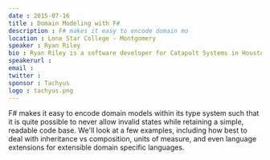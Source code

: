 ```yaml
---
date : 2015-07-16
title : Domain Modeling with F#
description : F# makes it easy to encode domain mo
location : Lone Star College - Montgomery
speaker : Ryan Riley
bio : Ryan Riley is a software developer for Catapult Systems in Houston, TX, a F# MVP, and has worked with the Web API project for over a year. 
speakerurl : 
email : 
twitter : 
sponsor : Tachyus
logo : tachyus.png
---
```

F# makes it easy to encode domain models within its type system such that it is quite possible to never allow invalid states while retaining a simple, readable code base. We'll look at a few examples, including how best to deal with inheritance vs composition, units of measure, and even language extensions for extensible domain specific languages.

 
